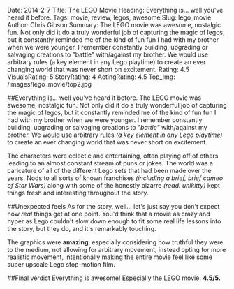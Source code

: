 Date: 2014-2-7
Title: The LEGO Movie
Heading: Everything is... well you've heard it before.
Tags: movie, review, legos, awesome
Slug: lego_movie
Author: Chris Gibson
Summary: The LEGO movie was awesome, nostalgic fun. Not only did it do a truly wonderful job of capturing the magic of legos, but it constantly reminded me of the kind of fun fun I had with my brother when we were younger. I remember constantly building, upgrading or salvaging creations to "battle" with/against my brother. We would use arbitrary rules (a key element in any Lego playtime) to create an ever changing world that was never short on excitement.
Rating: 4.5
VisualsRating: 5
StoryRating: 4
ActingRating: 4.5
Top_Img: /images/lego_movie/top2.jpg

##Everything is... well you've heard it before.
The LEGO movie was awesome, nostalgic fun. Not only did it do a truly wonderful job of capturing the magic of legos, but it constantly reminded me of the kind of fun fun I had with my brother when we were younger. I remember constantly building, upgrading or salvaging creations to *"battle"* with/against my brother. We would use arbitrary rules *(a key element in any Lego playtime)* to create an ever changing world that was never short on excitement.

The characters were eclectic and entertaining, often playing off of others leading to an almost constant stream of puns or jokes. The world was a caricature of all of the different Lego sets that had been made over the years. Nods to all sorts of known franchises *(including a brief, brief cameo of Star Wars)* along with some of the honestly bizarre *(read: unikitty)* kept things fresh and interesting throughout the story.

##Unexpected feels
As for the story, well... let's just say you don't expect how *real* things get at one point. You'd think that a movie as crazy and hyper as Lego couldn't slow down enough to fit some real life lessons into the story, but they do, and it's remarkably touching.

The graphics were **amazing**, especially considering how truthful they were to the medium, not allowing for arbitrary movement, instead opting for more realistic movement, intentionally making the entire movie feel like some super upscale Lego stop-motion film.

##Final verdict
Everything is awesome! Especially the LEGO movie. **4.5/5.**